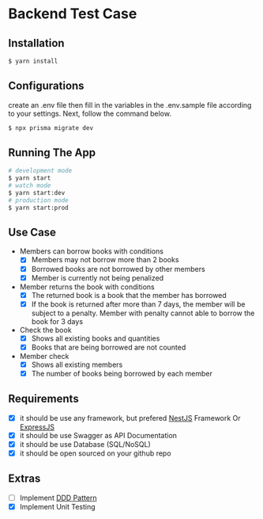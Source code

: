 # Backend Test Case

## Installation

```bash
$ yarn install
```

## Configurations
create an .env file then fill in the variables in the .env.sample file according to your settings. Next, follow the command below.
```bash
$ npx prisma migrate dev
```

## Running The App
```bash
# development mode
$ yarn start
# watch mode
$ yarn start:dev
# production mode
$ yarn start:prod
```

## Use Case

- Members can borrow books with conditions
    - [x]  Members may not borrow more than 2 books
    - [x]  Borrowed books are not borrowed by other members
    - [x]  Member is currently not being penalized
- Member returns the book with conditions
    - [x]  The returned book is a book that the member has borrowed
    - [x]  If the book is returned after more than 7 days, the member will be subject to a penalty. Member with penalty cannot able to borrow the book for 3 days
- Check the book
    - [x]  Shows all existing books and quantities
    - [x]  Books that are being borrowed are not counted
- Member check
    - [x]  Shows all existing members
    - [x]  The number of books being borrowed by each member

## Requirements

- [x]  it should be use any framework, but prefered [NestJS](https://nestjs.com/) Framework Or [ExpressJS](https://expressjs.com/)
- [x]  it should be use Swagger as API Documentation
- [x]  it should be use Database (SQL/NoSQL)
- [x]  it should be open sourced on your github repo

## Extras

- [ ]  Implement [DDD Pattern]([https://khalilstemmler.com/articles/categories/domain-driven-design/](https://khalilstemmler.com/articles/categories/domain-driven-design/))
- [x]  Implement Unit Testing